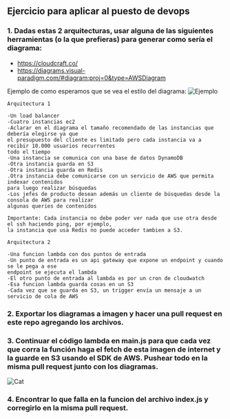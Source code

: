 ## Ejercicio para aplicar al puesto de devops

### 1. Dadas estas 2 arquitecturas, usar alguna de las siguientes herramientas (o la que prefieras) para generar como sería el diagrama:

* https://cloudcraft.co/
* https://diagrams.visual-paradigm.com/#diagram:proj=0&type=AWSDiagram

Ejemplo de como esperamos que se vea el estilo del diagrama:
![Ejemplo](https://d2908q01vomqb2.cloudfront.net/af3e133428b9e25c55bc59fe534248e6a0c0f17b/2018/07/06/architecture.png)

```
Arquitectura 1

-Un load balancer
-Cuatro instancias ec2 
-Aclarar en el diagrama el tamaño recomendado de las instancias que debería elegirse ya que
el presupuesto del cliente es limitado pero cada instancia va a recibir 10.000 usuarios recurrentes
todo el tiempo
-Una instancia se comunica con una base de datos DynamoDB
-Otra instancia guarda en S3
-Otra instancia guarda en Redis
.Otra instancia debe comunicarse con un servicio de AWS que permita indexar contenidos 
para luego realizar búsquedas
-Los jefes de producto desean además un cliente de búsquedas desde la consola de AWS para realizar
algunas queries de contenidos

Importante: Cada instancia no debe poder ver nada que use otra desde el ssh haciendo ping, por ejemplo,
la instancia que usa Redis no puede acceder tambien a S3.
```

```
Arquitectura 2

-Una funcion lambda con dos puntos de entrada
-Un punto de entrada es un api gateway que expone un endpoint y cuando se le pega a ese
endpoint se ejecuta el lambda
-El otro punto de entrada al lambda es por un cron de cloudwatch
-Esa funcion lambda guarda cosas en un S3
-Cada vez que se guarda en S3, un trigger envía un mensaje a un servicio de cola de AWS
```

### 2. Exportar los diagramas a imagen y hacer una pull request en este repo agregando los archivos.

### 3. Continuar el código lambda en main.js para que cada vez que corra la función haga el fetch de esta imagen de internet y la guarde en S3 usando el SDK de AWS. Pushear todo en la misma pull request junto con los diagramas.

![Cat](https://www.c-ville.com/wp-content/uploads/2019/09/Cats-660x335.jpg)

### 4. Encontrar lo que falla en la funcion del archivo index.js y corregirlo en la misma pull request.

